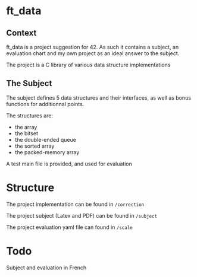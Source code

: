 # ft_data

## Context

ft_data is a project suggestion for 42. As such it contains a subject, an evaluation chart and my own project as an ideal answer to the subject.

The project is a C library of various data structure implementations

## The Subject

The subject defines 5 data structures and their interfaces, as well as bonus functions for additionnal points.

The structures are:

* the array
* the bitset
* the double-ended queue
* the sorted array
* the packed-memory array

A test main file is provided, and used for evaluation

# Structure

The project implementation can be found in `/correction`

The project subject (Latex and PDF) can be found in `/subject`

The project evaluation yaml file can found in `/scale`

# Todo

Subject and evaluation in French
